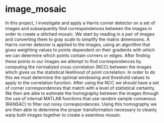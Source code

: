 # image_mosaic

In this project, I investigate and apply a Harris corner detector on a set of images and subsequently ﬁnd correspondences between the images in order to create a stitched mosaic. We start by reading in a pair of images and converting them to gray scale to simplify the matrix dimensions. A Harris corner detector is applied to the images, using an algorithm that gives weighting values to points dependent on their gradients with which we can determine which points contain corners or edges. After ﬁnding these points in our images we attempt to ﬁnd correspondences by computing the normalized cross correlation (NCC) between the images which gives us the statistical likelihood of point correlation. In order to do this we must determine the optimal windowing and threshold values to apply to the correlation function. After using the NCC we should have a set of corner correspondences that match with a level of statistical certainty. We then are able to estimate the homography between the images through the use of internal MATLAB functions that use random sample consensus (RANSAC) to ﬁlter out noisy correspondences. Using this homography we are then able to determine the proper transformation necessary to cleanly warp both images together to create a seamless mosaic.
